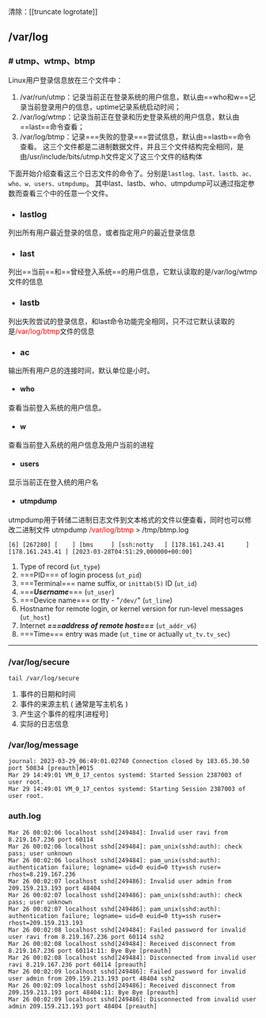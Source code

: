 清除：[[truncate logrotate]]

## /var/log
### # utmp、wtmp、btmp
Linux用户登录信息放在三个文件中：
1. /var/run/utmp：记录当前正在登录系统的用户信息，默认由==who和w==记录当前登录用户的信息，uptime记录系统启动时间；
2. /var/log/wtmp：记录当前正在登录和历史登录系统的用户信息，默认由==last==命令查看；
3. /var/log/btmp：记录===失败的登录===尝试信息，默认由==lastb==命令查看。
这三个文件都是二进制数据文件，并且三个文件结构完全相同，是由/usr/include/bits/utmp.h文件定义了这三个文件的结构体

下面开始介绍查看这三个日志文件的命令了。分别是`lastlog、last、lastb、ac、who、w、users、utmpdump`。
其中last、lastb、who、utmpdump可以通过指定参数而查看三个中的任意一个文件。
- ### lastlog
列出所有用户最近登录的信息，或者指定用户的最近登录信息
- ### last
列出==当前==和==曾经登入系统==的用户信息，它默认读取的是/var/log/wtmp文件的信息
- ### lastb
列出失败尝试的登录信息，和last命令功能完全相同，只不过它默认读取的是<font color="red">/var/log/btmp</font>文件的信息
- ### ac
输出所有用户总的连接时间，默认单位是小时。
- #### who
查看当前登入系统的用户信息。
- #### w
查看当前登入系统的用户信息及用户当前的进程
- #### users
显示当前正在登入统的用户名

- #### utmpdump
utmpdump用于转储二进制日志文件到文本格式的文件以便查看，同时也可以修改二进制文件
utmpdump <font color="#ff0000">/var/log/btmp</font> > /tmp/btmp.log
```
[6] [267280] [    ] [bms     ] [ssh:notty   ] [178.161.243.41      ] [178.161.243.41 ] [2023-03-28T04:51:29,000000+00:00]
```
1.  Type of record (`ut_type`)
2.  ===PID=== of login process (`ut_pid`)
3.  ===Terminal=== name suffix, or `inittab(5)` ID (`ut_id`)
4.  ===***Username***=== (`ut_user`)
5.  ===Device name=== or tty - "`/dev/`" (`ut_line`)
6.  Hostname for remote login, or kernel version for run-level messages (`ut_host`)
7.  Internet ***===address of remote host===*** (`ut_addr_v6`)
8.  ===Time=== entry was made (`ut_time` or actually `ut_tv.tv_sec`)

--- 
###  /var/log/secure
```shell
tail /var/log/secure
```
1. 事件的日期和时间  
2. 事件的来源主机 ( 通常是写主机名 )  
3. 产生这个事件的程序[进程号]  
4. 实际的日志信息

###  /var/log/message
```
journal: 2023-03-29_06:49:01.02740 Connection closed by 183.65.30.50 port 50834 [preauth]#015
Mar 29 14:49:01 VM_0_17_centos systemd: Started Session 2387003 of user root.
Mar 29 14:49:01 VM_0_17_centos systemd: Starting Session 2387003 of user root.
```

### auth.log
```
Mar 26 00:02:06 localhost sshd[249484]: Invalid user ravi from 8.219.167.236 port 60114
Mar 26 00:02:06 localhost sshd[249484]: pam_unix(sshd:auth): check pass; user unknown
Mar 26 00:02:06 localhost sshd[249484]: pam_unix(sshd:auth): authentication failure; logname= uid=0 euid=0 tty=ssh ruser= rhost=8.219.167.236 
Mar 26 00:02:07 localhost sshd[249486]: Invalid user admin from 209.159.213.193 port 48404
Mar 26 00:02:07 localhost sshd[249486]: pam_unix(sshd:auth): check pass; user unknown
Mar 26 00:02:07 localhost sshd[249486]: pam_unix(sshd:auth): authentication failure; logname= uid=0 euid=0 tty=ssh ruser= rhost=209.159.213.193 
Mar 26 00:02:08 localhost sshd[249484]: Failed password for invalid user ravi from 8.219.167.236 port 60114 ssh2
Mar 26 00:02:08 localhost sshd[249484]: Received disconnect from 8.219.167.236 port 60114:11: Bye Bye [preauth]
Mar 26 00:02:08 localhost sshd[249484]: Disconnected from invalid user ravi 8.219.167.236 port 60114 [preauth]
Mar 26 00:02:09 localhost sshd[249486]: Failed password for invalid user admin from 209.159.213.193 port 48404 ssh2
Mar 26 00:02:09 localhost sshd[249486]: Received disconnect from 209.159.213.193 port 48404:11: Bye Bye [preauth]
Mar 26 00:02:09 localhost sshd[249486]: Disconnected from invalid user admin 209.159.213.193 port 48404 [preauth]
```